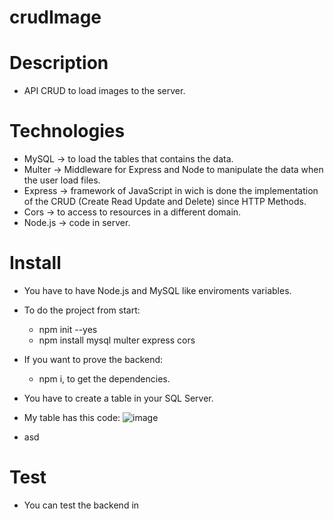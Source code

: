 # crudImage
# Description
- API CRUD to load images to the server.

# Technologies 
- MySQL -> to load the tables that contains the data.
- Multer -> Middleware for Express and Node to manipulate the data when the user load files.
- Express -> framework of JavaScript in wich is done the implementation of the CRUD (Create Read Update and Delete) since HTTP Methods.
- Cors -> to access to resources in a different domain.
- Node.js -> code in server.

# Install
- You have to have Node.js and MySQL like enviroments variables.
- To do the project from start:
    - npm init --yes
    - npm install mysql multer express cors
- If you want to prove the backend:
    - npm i, to get the dependencies.
- You have to create a table in your SQL Server.
- My table has this code:
![image](https://user-images.githubusercontent.com/57486874/160827096-89f7382f-935b-4bb4-a75b-78db71cd3bee.png)

- asd

# Test
- You can test the backend in
